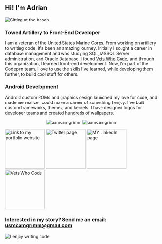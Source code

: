 ## Hi! I'm Adrian

![Sitting at the beach](https://github.com/usmcamgrimm/usmcamgrimm/blob/master/photo.jpg)

### Towed Artillery to Front-End Developer

I am a veteran of the United States Marine Corps. From working on artillery to writing code, it's been an amazing journey. Initially I sought a career in database management and was studying SQL, MSSQL Server administration, and Oracle Database. I found [Vets Who Code](https://vetswhocode.io/), and through this organization, I learned front-end development. Now, I'm part of the Codepen team. I love to use the skills I've learned, while developing them further, to build cool stuff for others.

### Android Development

Android custom ROMs and graphics design launched my love for code, and made me realize I could make a career of something I enjoy. I've built custom frameworks, themes, and kernels. I have designed logos for developer teams and created hundreds of wallpapers.

<p align="center">

<img src="https://github-readme-stats.vercel.app/api/top-langs/?username=usmcamgrimm&layout=compact&hide=html" alt="usmcamgrimm" />

<img src="https://github-readme-stats.vercel.app/api?username=usmcamgrimm&show_icons=true&count_private=true&hide=contribs,prs" alt="usmcamgrimm" />

</p>

<a title="Portfolio, grimm.codes" href="https://adriangrimm.com"><img alt="Link to my portfolio website" src="https://raw.githubusercontent.com/usmcamgrimm/usmcamgrimm/master/icons/portfolio.png" width="130" /></a> <a title="Twitter" href="https://twitter.com/usmcamgrimm"><img alt="Twitter page" src="https://raw.githubusercontent.com/usmcamgrimm/usmcamgrimm/master/icons/twitter.png" width="130" /></a> <a title="LinkedIn" href="https://www.linkedin.com/in/grimmam/"><img alt="MY LinkedIn page" src="https://raw.githubusercontent.com/usmcamgrimm/usmcamgrimm/master/icons/linkedin.png" width="130" /></a> <a title="VWC" href="https://vetswhocode.io"><img alt="Vets Who Code" src="https://raw.githubusercontent.com/usmcamgrimm/usmcamgrimm/master/icons/vwc.png" width="130" /></a>

### Interested in my story? Send me an email: [usmcamgrimm@gmail.com](mailto:usmcamgrimm@gmail.com)

![I enjoy writing code](https://github.com/usmcamgrimm/usmcamgrimm/blob/master/code.gif)

